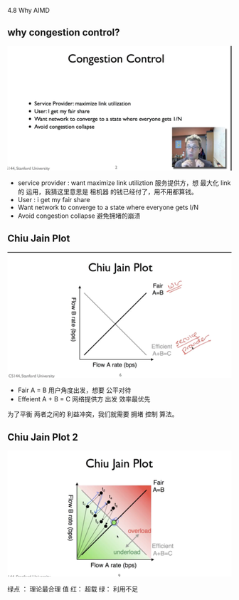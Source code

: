 4.8 Why AIMD

## why congestion control?

![](./4.8%20Why%20AIMD_0.png)

- service provider : want maximize link utiliztion
  服务提供方，想 最大化 link 的 运用，我猜这里意思是 租机器 的钱已经付了，用不用都算钱。
- User : i get my fair share
- Want network to converge to a state where everyone gets I/N
- Avoid congestion collapse
  避免拥堵的崩溃

## Chiu Jain Plot

![](./4.8%20Why%20AIMD_1.png)

- Fair A = B 用户角度出发，想要 公平对待
- Effeient A + B = C 网络提供方 出发 效率最优先

为了平衡 两者之间的 利益冲突，我们就需要 拥堵 控制 算法。

## Chiu Jain Plot 2

![](./4.8%20Why%20AIMD_2.png)

绿点 ： 理论最合理 值
红： 超载
绿： 利用不足
